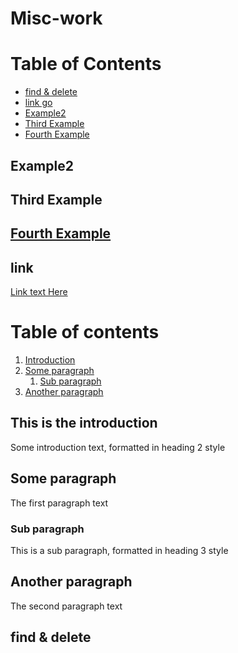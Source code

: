 # Misc-work

# Table of Contents
- [find & delete](#find-delete)
- [link go](#link)
- [Example2](#example2)
- [Third Example](#third-example)
- [Fourth Example](#fourth-examplehttpwwwfourthexamplecom)


## Example2
## Third Example
## [Fourth Example](http://www.fourthexample.com) 
## link

[Link text Here](https://link-url-here.org)



# Table of contents
1. [Introduction](#introduction)
2. [Some paragraph](#paragraph1)
    1. [Sub paragraph](#subparagraph1)
3. [Another paragraph](#paragraph2)

## This is the introduction <a name="introduction"></a>
Some introduction text, formatted in heading 2 style

## Some paragraph <a name="paragraph1"></a>
The first paragraph text

### Sub paragraph <a name="subparagraph1"></a>
This is a sub paragraph, formatted in heading 3 style

## Another paragraph <a name="paragraph2"></a>
The second paragraph text

## find & delete
